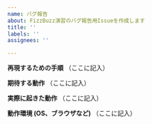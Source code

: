 ```yaml
---
name: バグ報告
about: FizzBuzz演習のバグ報告用Issueを作成します
title: ''
labels: ''
assignees: ''

---
```


**再現するための手順**
（ここに記入）

**期待する動作**
（ここに記入）

**実際に起きた動作**
（ここに記入）

**動作環境 (OS、ブラウザなど)**
（ここに記入）
